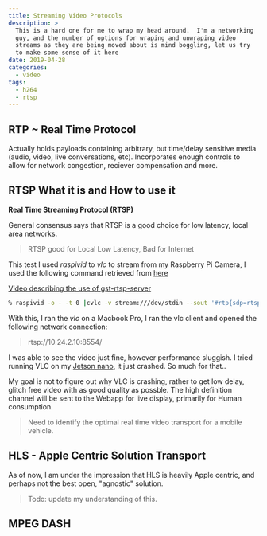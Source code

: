 ```yaml
---
title: Streaming Video Protocols
description: >
  This is a hard one for me to wrap my head around.  I'm a networking
  guy, and the number of options for wraping and unwraping video
  streams as they are being moved about is mind boggling, let us try
  to make some sense of it here
date: 2019-04-28
categories:
  - video
tags:
  - h264
  - rtsp
---
```


## RTP ~ Real Time Protocol

Actually holds payloads containing arbitrary, but time/delay sensitive
media (audio, video, live conversations, etc).  Incorporates enough
controls to allow for network congestion, reciever compensation and
more. 

## RTSP What it is and How to use it

**Real Time Streaming Protocol (RTSP)** 

General consensus says that RTSP is a good choice for low latency,
local area networks.

> RTSP good for Local Low Latency, Bad for Internet

This test I used _raspivid_ to _vlc_ to stream from my Raspberry Pi
Camera, I used the following command retrieved from
[here](http://www.mybigideas.co.uk/RPi/RPiCamera/)

[Video describing the use of gst-rtsp-server](https://gstconf.ubicast.tv/videos/latest-gstreamer-rtsp-server-features/)


```bash
% raspivid -o - -t 0 |cvlc -v stream:///dev/stdin --sout '#rtp{sdp=rtsp://:8554/}' :demux=h264
```

With this, I ran the _vlc_ on a Macbook Pro, I ran the vlc client and
opened the following network connection:

> rtsp://10.24.2.10:8554/

I was able to see the video just fine, however performance sluggish.
I tried running VLC on my [Jetson nano](http://todo), it just
crashed.  So much for that..

My goal is not to figure out why VLC is crashing, rather to get low
delay, glitch free video with as good quality as possble.  The high
definition channel will be sent to the Webapp for live display,
primarily for Human consumption.

> Need to identify the optimal real time video transport for a mobile
> vehicle. 

## HLS - Apple Centric Solution Transport

As of now, I am under the impression that HLS is heavily Apple
centric, and perhaps not the best open, "agnostic" solution.

> Todo: update my understanding of this.


## MPEG DASH

